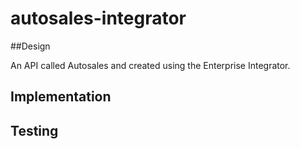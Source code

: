 # autosales-integrator

##Design

An API called Autosales and created using the Enterprise Integrator.

## Implementation



## Testing
